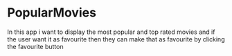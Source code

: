 # PopularMovies
In this app i want to display the most popular and top rated movies and if the user want it as favourite then they can make that as favourite by clicking the favourite button 
